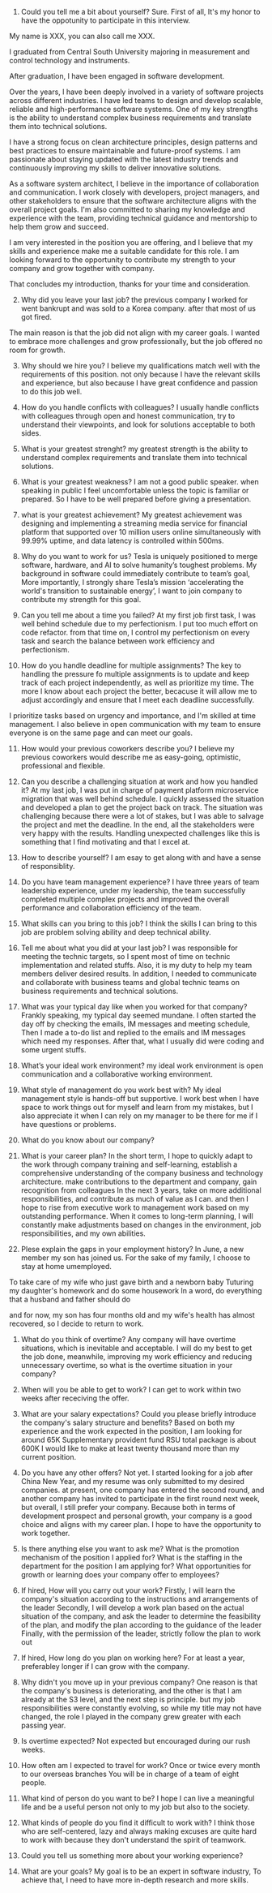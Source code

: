 1. Could you tell me a bit about yourself?
Sure. First of all, It's my honor to have the oppotunity to participate in this interview.

My name is XXX, you can also call me XXX.

I graduated from Central South University majoring in measurement and control technology and instruments.

After graduation, I have been engaged in software development.

Over the years, I have been deeply involved in a variety of software projects across different industries. I have led teams to design and develop scalable, reliable and high-performance software systems. One of my key strengths is the ability to understand complex business requirements and translate them into technical solutions.

I have a strong focus on clean architecture principles, design patterns and best practices to ensure maintainable and future-proof systems. I am passionate about staying updated with the latest industry trends and continuously improving my skills to deliver innovative solutions.

As a software system architect, I believe in the importance of collaboration and communication. I work closely with developers, project managers, and other stakeholders to ensure that the software architecture aligns with the overall project goals. I'm also committed to sharing my knowledge and experience with the team, providing technical guidance and mentorship to help them grow and succeed.

I am very interested in the position you are offering, and I believe that my skills and experience make me a suitable candidate for this role. I am looking forward to the opportunity to contribute my strength to your company and grow together with company.

That concludes my introduction, thanks for your time and consideration.

2. Why did you leave your last job?
the previous company I worked for went bankrupt and was sold to a Korea company. after that most of us got fired.

The main reason is that the job did not align with my career goals. I wanted to embrace more challenges and grow professionally, but the job offered no room for growth.

3. Why should we hire you? 
I believe my qualifications match well with the requirements of this position. not only because I have the relevant skills and experience, but also because I have great confidence and passion to do this job well.

4. How do you handle conflicts with colleagues?
I usually handle conflicts with colleagues through open and honest communication, try to understand their viewpoints, and look for solutions acceptable to both sides.

5. What is your greatest strenght?
my greatest strength is the ability to understand complex requirements and translate them into technical solutions.

6. What is your greatest weakness?
I am not a good public speaker. when speaking in public I feel uncomfortable unless the topic is familiar or prepared. So I have to be well prepared before giving a presentation.

7. what is your greatest achievement?
My greatest achievement was designing and implementing a streaming media service for financial platform that supported over 10 million users online simultaneously with 99.99% uptime, and data latency is controlled within 500ms.

8. Why do you want to work for us?
Tesla is uniquely positioned to merge software, hardware, and AI to solve humanity’s toughest problems. My background in software could immediately contribute to team’s goal, More importantly, I strongly share Tesla’s mission ‘accelerating the world's transition to sustainable energy’, I want to join company to contribute my strength for this goal.

9. Can you tell me about a time you failed?
At my first job first task, I was well behind schedule due to my perfectionism. I put too much effort on code refactor. from that time on, I control my perfectionism on every task and search the balance between work efficiency and perfectionism.

10. How do you handle deadline for multiple assignments?
The key to handling the pressure fo multiple assignments is to update and keep track of each project independently, as well as prioritize my time. The more I know about each project the better, becacuse it will allow me to adjust accordingly and ensure that I meet each deadline successfully.

I prioritize tasks based on urgency and importance, and I'm skilled at time management. I also believe in open communication with my team to ensure everyone is on the same page and can meet our goals.

11. How would your previous coworkers describe you?
I believe my previous coworkers would describe me as easy-going, optimistic, professional and flexible.

12. Can you describe a challenging situation at work and how you handled it?
At my last job, I was put in charge of payment platform microservice migration that was well behind schedule. I quickly assessed the situation and developed a plan to get the project back on track. The situation was challenging because there were a lot of stakes, but I was able to salvage the project and met the deadline. In the end, all the stakeholders were very happy with the results. Handling unexpected challenges like this is something that I find motivating and that I excel at.

13. How to describe yourself? 
I am esay to get along with and have a sense of responsiblity.

14. Do you have team management experience?
I have three years of team leadership experience, under my leadership, the team successfully completed multiple complex projects and improved the overall performance and collaboration efficiency of the team.

15. What skills can you bring to this job?
I think the skills I can bring to this job are problem solving ability and deep technical ability.

16. Tell me about what you did at your last job?
I was responsible for meeting the technic targets, so I spent most of time on technic implementation and related stuffs. 
Also, it is my duty to help my team members deliver desired results.
In addition, I needed to communicate and collaborate with business teams and global technic teams on business requirements and technical solutions.

17. What was your typical day like when you worked for that company?
Frankly speaking, my typical day seemed mundane.
I often started the day off by checking the emails, IM messages and meeting schedule,
Then I made a to-do list and replied to the emails and IM messages which need my responses.
After that, what I usually did were coding and some urgent stuffs.

18. What’s your ideal work environment?
my ideal work environment is open communication and a collaborative working environment.

19. What style of management do you work best with?
My ideal management style is hands-off but supportive. I work best when I have space to work things out for myself and learn from my mistakes, but I also appreciate it when I can rely on my manager to be there for me if I have questions or problems.

20. What do you know about our company?

21. What is your career plan?
In the short term, I hope to quickly adapt to the work through company training and self-learning, establish a comprehensive understanding of the company business and technology architecture. make contributions to the department and company, gain recognition from colleagues
In the next 3 years,  take on more additional responsibilities, and contribute as much of value as I can. and then I hope to rise from executive work to management work based on my outstanding performance.
When it comes to long-term planning, I will constantly make adjustments based on changes in the environment, job responsibilities, and my own abilities.

22. Plese explain the gaps in your employment history?
In June, a new member my son has joined us.
For the sake of my family, I choose to stay at home umemployed.

To take care of my wife who just gave birth and a newborn baby
Tuturing my daughter's homework and do some housework
In a word, do everything that a husband and father should do

and for now, my son has four months old and my wife's health has almost recovered, so I decide to return to work.

1. What do you think of overtime?
Any company will have overtime situations, which is inevitable and acceptable. I will do my best to get the job done, meanwhile, improving my work efficiency and reducing unnecessary overtime, so what is the overtime situation in your company?

1. When will you be able to get to work?
I can get to work within two weeks after receciving the offer.

1. What are your salary expectations?
Could you please briefly introduce the company's salary structure and benefits?
Based on both my experience and the work expected in the position, I am looking for around 65K
Supplementary provident fund RSU total package is about 600K
I would like to make at least twenty thousand more than my current position.

1. Do you have any other offers?
Not yet. I started looking for a job after China New Year, and my resume was only submitted to my desired companies.
at present, one company has entered the second round, and another company has invited to participate in the first round next week, but overall, I still prefer your company. Because both in terms of development prospect and personal growth, your company is a good choice and aligns with my career plan. I hope to have the opportunity to work together.

1.  Is there anything else you want to ask me?
What is the promotion mechanism of the position I applied for?
What is the staffing in the department for the position I am applying for?
What opportunities for growth or learning does your company offer to employees?

1.  If hired, How will you carry out your work?
Firstly, I will learn the company's situation according to the instructions and arrangements of the leader
Secondly, I will develop a work plan based on the actual situation of the company, and ask the leader to determine the feasibility of the plan, and modify the plan according to the guidance of the leader
Finally, with the permission of the leader, strictly follow the plan to work out

1. If hired, How long do you plan on working here?
For at least a year, preferabley longer if I can grow with the company.

1. Why didn't you move up in your previous company?
One reason is that the company's business is deteriorating, and the other is that I am already at the S3 level, and the next step is principle.
but my job responsibilities were constantly evolving, so while my title may not have changed, the role I played in the company grew greater with each passing year.

1. Is overtime expected?
Not expected but encouraged during our rush weeks.

1. How often am I expected to travel for work?
Once or twice every month to our overseas branches
You will be in charge of a team of eight people.

1.  What kind of person do you want to be?
I hope I can live a meaningful life and be a useful person not only to my job but also to the society.

1.  What kinds of people do you find it difficult to work with?
I think those who are self-centered, lazy and always making excuses are quite hard to work with because they don't understand the spirit of teamwork.

1. Could you tell us something more about your working experience?

1. What are your goals?
My goal is to be an expert in software industry, To achieve that, I need to have more in-depth research and more skills.